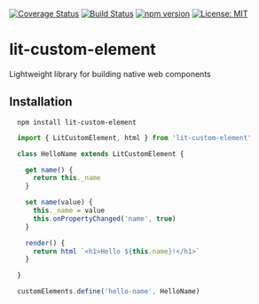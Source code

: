 [![Coverage Status](https://coveralls.io/repos/github/aelbore/lit-custom-element/badge.svg?branch=master&service=github)](https://coveralls.io/github/aelbore/lit-custom-element?branch=master)
[![Build Status](https://travis-ci.com/aelbore/lit-custom-element.svg?branch=master)](https://travis-ci.com/aelbore/lit-custom-element)
[![npm version](https://badge.fury.io/js/lit-custom-element.svg)](https://www.npmjs.com/package/lit-custom-element)
[![License: MIT](https://img.shields.io/badge/license-MIT-blue.svg)](https://opensource.org/licenses/MIT)

# lit-custom-element
Lightweight library for building native web components

Installation
------------

  ```
    npm install lit-custom-element
  ```

```javascript
  import { LitCustomElement, html } from 'lit-custom-element'

  class HelloName extends LitCustomElement {

    get name() {
      return this._name
    }

    set name(value) {
      this._name = value
      this.onPropertyChanged('name', true)
    }

    render() {
      return html `<h1>Hello ${this.name}!</h1>`
    }

  }

  customElements.define('hello-name', HelloName)
```
